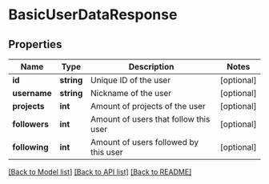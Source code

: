 # BasicUserDataResponse

## Properties
Name | Type | Description | Notes
------------ | ------------- | ------------- | -------------
**id** | **string** | Unique ID of the user | [optional] 
**username** | **string** | Nickname of the user | [optional] 
**projects** | **int** | Amount of projects of the user | [optional] 
**followers** | **int** | Amount of users that follow this user | [optional] 
**following** | **int** | Amount of users followed by this user | [optional] 

[[Back to Model list]](../README.md#documentation-for-models) [[Back to API list]](../README.md#documentation-for-api-endpoints) [[Back to README]](../README.md)



